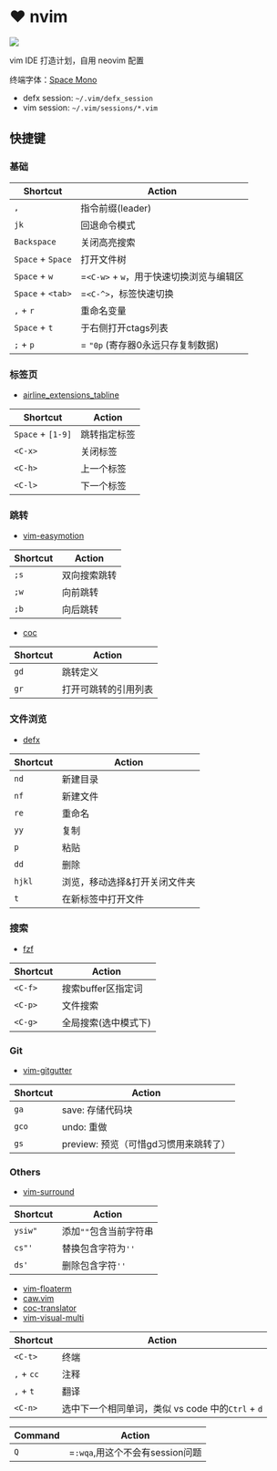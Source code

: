 # :heart: nvim

![](https://kicoe-blog.oss-cn-shanghai.aliyuncs.com/eoyjbdQVQICwhKIwepkg.jpg)

vim IDE 打造计划，自用 neovim 配置

终端字体：[Space Mono](https://fonts.google.com/specimen/Space+Mono)

* defx session: `~/.vim/defx_session`
* vim session: `~/.vim/sessions/*.vim`

## 快捷键

### 基础

Shortcut	|	Action
----------------|-------------------
`,`		|	指令前缀(leader)
`jk`		|	回退命令模式
`Backspace`	|	关闭高亮搜索
`Space` + `Space`	|	打开文件树
`Space` + `w`	|	=`<C-w>` + `w`，用于快速切换浏览与编辑区
`Space` + `<tab>`|	=`<C-^>`，标签快速切换
`,` + `r`	|	重命名变量
`Space` + `t`	|	于右侧打开ctags列表
`;` + `p`	|	= `"0p` (寄存器0永远只存复制数据)

### 标签页

* [airline_extensions_tabline](https://github.com/vim-airline/vim-airline)

Shortcut		|	Action
------------------------|-------------------
`Space` + `[1-9]`	|	跳转指定标签
`<C-x>`		|	关闭标签
`<C-h>`		|	上一个标签
`<C-l>`		|	下一个标签

### 跳转

* [vim-easymotion](https://github.com/easymotion/vim-easymotion)

Shortcut	|	Action
--------|-----------
`;s`	| 双向搜索跳转
`;w`	| 向前跳转
`;b`	| 向后跳转

* [coc](https://github.com/neoclide/coc.nvim)

Shortcut	|	Action
--------|-----------
`gd`	| 跳转定义
`gr`	| 打开可跳转的引用列表

### 文件浏览

* [defx](https://github.com/Shougo/defx.nvim)

Shortcut		|	Action
------------|-----------
`nd`		|	新建目录
`nf`		|	新建文件
`re`		|	重命名
`yy`		|	复制
`p`			|	粘贴
`dd`		|	删除
`hjkl`		|	浏览，移动选择&打开关闭文件夹
`t`			|	在新标签中打开文件

### 搜索

* [fzf](https://github.com/junegunn/fzf.vim)

Shortcut	|	Action
--------|-----------
`<C-f>`	|	搜索buffer区指定词
`<C-p>`	|	文件搜索
`<C-g>`	|	全局搜索(选中模式下)

### Git

* [vim-gitgutter](https://github.com/airblade/vim-gitgutter)

Shortcut	|	Action
--------|-----------
`ga`	|	save: 存储代码块
`gco`	|	undo: 重做
`gs`	|	preview: 预览（可惜gd习惯用来跳转了）

### Others

* [vim-surround](https://github.com/tpope/vim-surround)


Shortcut	|	Action
----------------|-----------
`ysiw"`		|	添加`""`包含当前字符串
`cs"'`		|	替换包含字符为`''`
`ds'`		|	删除包含字符`''`

* [vim-floaterm](https://github.com/voldikss/vim-floaterm/)
* [caw.vim](https://github.com/tyru/caw.vim)
* [coc-translator](https://github.com/voldikss/coc-translator)
* [vim-visual-multi](https://github.com/mg979/vim-visual-multi)

Shortcut		|	Action
----------------|-----------
`<C-t>`	|	终端
`,` + `cc`	|	注释
`,` + `t`	|	翻译
`<C-n>`	|	选中下一个相同单词，类似 vs code 中的`Ctrl` + `d`

Command		|	Action
----------------|-----------
`Q`		|	=`:wqa`,用这个不会有session问题
